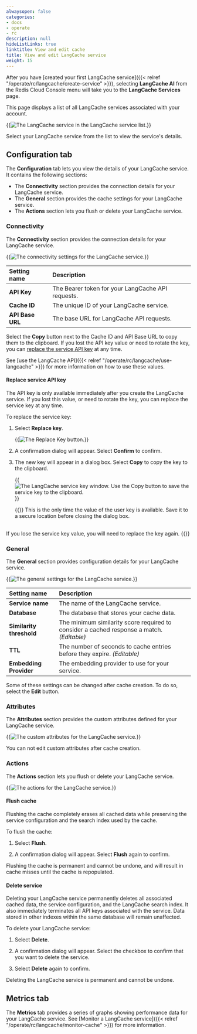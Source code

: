 ```yaml
---
alwaysopen: false
categories:
- docs
- operate
- rc
description: null
hideListLinks: true
linktitle: View and edit cache
title: View and edit LangCache service
weight: 15
---
```


After you have [created your first LangCache service]({{< relref "/operate/rc/langcache/create-service" >}}), selecting **LangCache AI** from the Redis Cloud Console menu will take you to the **LangCache Services** page. 

This page displays a list of all LangCache services associated with your account.

{{<image filename="images/rc/langcache-service-list.png" alt="The LangCache service in the LangCache service list." >}}

Select your LangCache service from the list to view the service's details.

## Configuration tab

The **Configuration** tab lets you view the details of your LangCache service. It contains the following sections:

- The **Connectivity** section provides the connection details for your LangCache service.
- The **General** section provides the cache settings for your LangCache service.
- The **Actions** section lets you flush or delete your LangCache service.

### Connectivity

The **Connectivity** section provides the connection details for your LangCache service. 

{{<image filename="images/rc/langcache-view-connectivity.png" alt="The connectivity settings for the LangCache service." >}}

| Setting name          |Description|
|:----------------------|:----------|
| **API Key** | The Bearer token for your LangCache API requests. |
| **Cache ID** | The unique ID of your LangCache service. |
| **API Base URL** | The base URL for LangCache API requests. |

Select the **Copy** button next to the Cache ID and API Base URL to copy them to the clipboard. If you lost the API key value or need to rotate the key, you can [replace the service API key](#replace-service-api-key) at any time.

See [use the LangCache API]({{< relref "/operate/rc/langcache/use-langcache" >}}) for more information on how to use these values. 

#### Replace service API key

The API key is only available immediately after you create the LangCache service. If you lost this value, or need to rotate the key, you can replace the service key at any time.

To replace the service key:

1. Select **Replace key**.

    {{<image filename="images/rc/langcache-replace-key.png" alt="The Replace Key button." >}}

1. A confirmation dialog will appear. Select **Confirm** to confirm.

1. The new key will appear in a dialog box. Select **Copy** to copy the key to the clipboard.

    {{<image filename="images/rc/langcache-service-key.png" alt="The LangCache service key window. Use the Copy button to save the service key to the clipboard." >}}

    {{<warning>}}
This is the only time the value of the user key is available. Save it to a secure location before closing the dialog box. <br/><br/>

If you lose the service key value, you will need to replace the key again.
    {{</warning>}}

### General

The **General** section provides configuration details for your LangCache service.

{{<image filename="images/rc/langcache-view-general.png" alt="The general settings for the LangCache service." >}}

| Setting name          |Description|
|:----------------------|:----------|
| **Service name** | The name of the LangCache service. |
| **Database** | The database that stores your cache data. |
| **Similarity threshold** | The minimum similarity score required to consider a cached response a match. _(Editable)_ |
| **TTL** | The number of seconds to cache entries before they expire. _(Editable)_ |
| **Embedding Provider** | The embedding provider to use for your service. |

Some of these settings can be changed after cache creation. To do so, select the **Edit** button.

### Attributes

The **Attributes** section provides the custom attributes defined for your LangCache service.

{{<image filename="images/rc/langcache-view-attributes.png" alt="The custom attributes for the LangCache service." >}}

You can not edit custom attributes after cache creation.

### Actions

The **Actions** section lets you flush or delete your LangCache service.

{{<image filename="images/rc/langcache-view-actions.png" alt="The actions for the LangCache service." >}}

#### Flush cache

Flushing the cache completely erases all cached data while preserving the service configuration and the search index used by the cache.

To flush the cache:

1. Select **Flush**.

1. A confirmation dialog will appear. Select **Flush** again to confirm.

Flushing the cache is permanent and cannot be undone, and will result in cache misses until the cache is repopulated.

#### Delete service

Deleting your LangCache service permanently deletes all associated cached data, the service configuration, and the LangCache search index. It also immediately terminates all API keys associated with the service. Data stored in other indexes within the same database will remain unaffected.

To delete your LangCache service:

1. Select **Delete**.

1. A confirmation dialog will appear. Select the checkbox to confirm that you want to delete the service.

1. Select **Delete** again to confirm.

Deleting the LangCache service is permanent and cannot be undone.

## Metrics tab

The **Metrics** tab provides a series of graphs showing performance data for your LangCache service. See [Monitor a LangCache service]({{< relref "/operate/rc/langcache/monitor-cache" >}}) for more information.